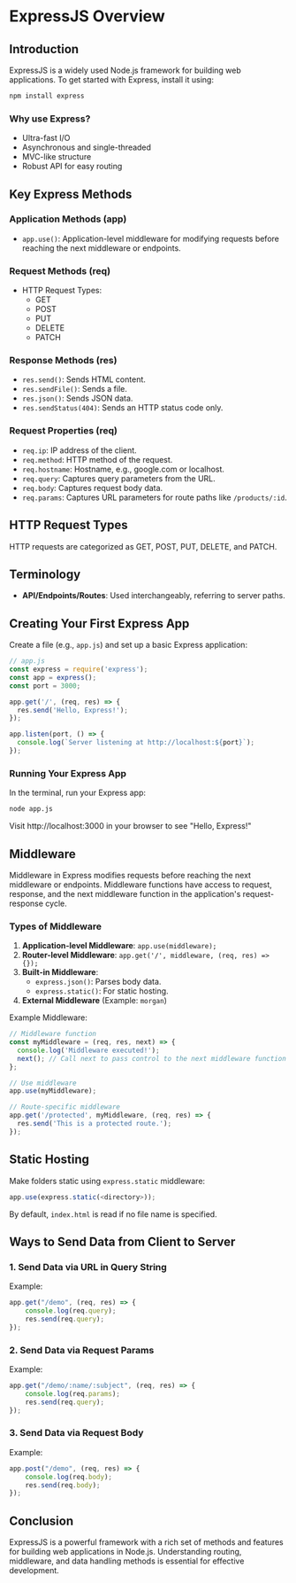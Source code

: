 # ExpressJS Overview

## Introduction
ExpressJS is a widely used Node.js framework for building web applications. To get started with Express, install it using:

```bash
npm install express
```

### Why use Express?
- Ultra-fast I/O
- Asynchronous and single-threaded
- MVC-like structure
- Robust API for easy routing

## Key Express Methods

### Application Methods (app)
- `app.use()`: Application-level middleware for modifying requests before reaching the next middleware or endpoints.

### Request Methods (req)
- HTTP Request Types:
  - GET
  - POST
  - PUT
  - DELETE
  - PATCH

### Response Methods (res)
- `res.send()`: Sends HTML content.
- `res.sendFile()`: Sends a file.
- `res.json()`: Sends JSON data.
- `res.sendStatus(404)`: Sends an HTTP status code only.

### Request Properties (req)
- `req.ip`: IP address of the client.
- `req.method`: HTTP method of the request.
- `req.hostname`: Hostname, e.g., google.com or localhost.
- `req.query`: Captures query parameters from the URL.
- `req.body`: Captures request body data.
- `req.params`: Captures URL parameters for route paths like `/products/:id`.

## HTTP Request Types
HTTP requests are categorized as GET, POST, PUT, DELETE, and PATCH.

## Terminology
- **API/Endpoints/Routes**: Used interchangeably, referring to server paths.

## Creating Your First Express App
Create a file (e.g., `app.js`) and set up a basic Express application:

```javascript
// app.js
const express = require('express');
const app = express();
const port = 3000;

app.get('/', (req, res) => {
  res.send('Hello, Express!');
});

app.listen(port, () => {
  console.log(`Server listening at http://localhost:${port}`);
});
```

### Running Your Express App
In the terminal, run your Express app:

```bash
node app.js
```

Visit http://localhost:3000 in your browser to see "Hello, Express!"

## Middleware
Middleware in Express modifies requests before reaching the next middleware or endpoints. Middleware functions have access to request, response, and the next middleware function in the application's request-response cycle.

### Types of Middleware
1. **Application-level Middleware**: `app.use(middleware);`
2. **Router-level Middleware**: `app.get('/', middleware, (req, res) => {});`
3. **Built-in Middleware**:
   - `express.json()`: Parses body data.
   - `express.static()`: For static hosting.
4. **External Middleware** (Example: `morgan`)

Example Middleware:

```javascript
// Middleware function
const myMiddleware = (req, res, next) => {
  console.log('Middleware executed!');
  next(); // Call next to pass control to the next middleware function
};

// Use middleware
app.use(myMiddleware);

// Route-specific middleware
app.get('/protected', myMiddleware, (req, res) => {
  res.send('This is a protected route.');
});
```

## Static Hosting
Make folders static using `express.static` middleware:

```javascript
app.use(express.static(<directory>));
```

By default, `index.html` is read if no file name is specified.

## Ways to Send Data from Client to Server

### 1. Send Data via URL in Query String
Example:

```javascript
app.get("/demo", (req, res) => {
    console.log(req.query);
    res.send(req.query);
});
```

### 2. Send Data via Request Params
Example:

```javascript
app.get("/demo/:name/:subject", (req, res) => {
    console.log(req.params);
    res.send(req.query);
});
```

### 3. Send Data via Request Body
Example:

```javascript
app.post("/demo", (req, res) => {
    console.log(req.body);
    res.send(req.body);
});
```

## Conclusion
ExpressJS is a powerful framework with a rich set of methods and features for building web applications in Node.js. Understanding routing, middleware, and data handling methods is essential for effective development.
